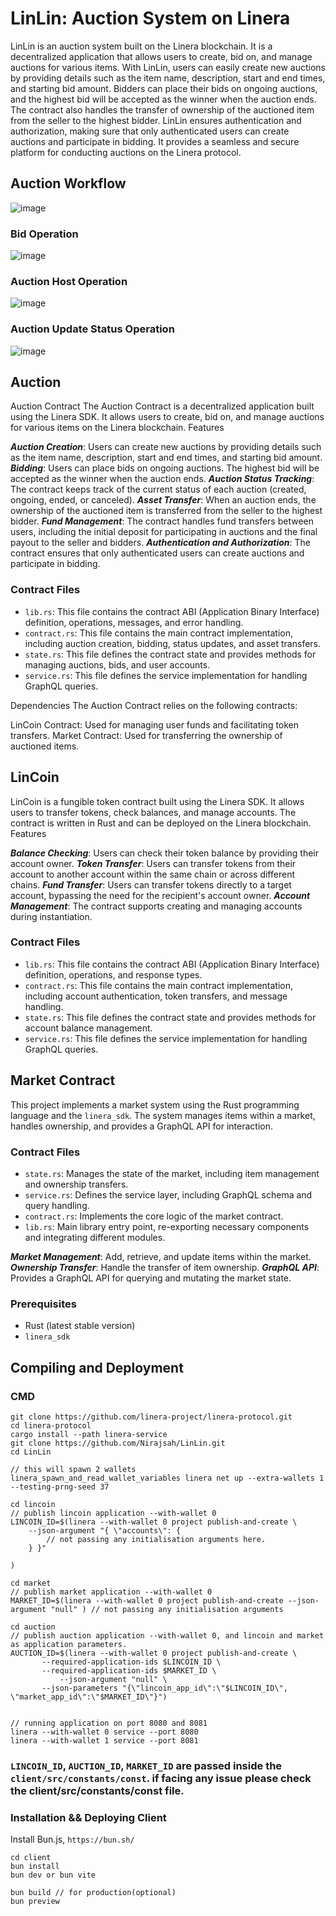 # LinLin: Auction System on Linera

LinLin is an auction system built on the Linera blockchain. It is a decentralized application that allows users to create, bid on, and manage auctions for various items. With LinLin, users can easily create new auctions by providing details such as the item name, description, start and end times, and starting bid amount. Bidders can place their bids on ongoing auctions, and the highest bid will be accepted as the winner when the auction ends. The contract also handles the transfer of ownership of the auctioned item from the seller to the highest bidder. LinLin ensures authentication and authorization, making sure that only authenticated users can create auctions and participate in bidding. It provides a seamless and secure platform for conducting auctions on the Linera protocol.

## Auction Workflow

![image](./assets/Auction%20Workflow.png)

### Bid Operation

![image](./assets/BidOperation.png)

### Auction Host Operation

![image](./assets/HostOperation.png)

### Auction Update Status Operation

![image](./assets/UpdateOperation.png)

## Auction

Auction Contract
The Auction Contract is a decentralized application built using the Linera SDK. It allows users to create, bid on, and manage auctions for various items on the Linera blockchain.
Features

**_Auction Creation_**: Users can create new auctions by providing details such as the item name, description, start and end times, and starting bid amount.
**_Bidding_**: Users can place bids on ongoing auctions. The highest bid will be accepted as the winner when the auction ends.
**_Auction Status Tracking_**: The contract keeps track of the current status of each auction (created, ongoing, ended, or canceled).
**_Asset Transfer_**: When an auction ends, the ownership of the auctioned item is transferred from the seller to the highest bidder.
**_Fund Management_**: The contract handles fund transfers between users, including the initial deposit for participating in auctions and the final payout to the seller and bidders.
**_Authentication and Authorization_**: The contract ensures that only authenticated users can create auctions and participate in bidding.

### Contract Files

- `lib.rs`: This file contains the contract ABI (Application Binary Interface) definition, operations, messages, and error handling.
- `contract.rs`: This file contains the main contract implementation, including auction creation, bidding, status updates, and asset transfers.
- `state.rs`: This file defines the contract state and provides methods for managing auctions, bids, and user accounts.
- `service.rs`: This file defines the service implementation for handling GraphQL queries.

Dependencies
The Auction Contract relies on the following contracts:

LinCoin Contract: Used for managing user funds and facilitating token transfers.
Market Contract: Used for transferring the ownership of auctioned items.

## LinCoin

LinCoin is a fungible token contract built using the Linera SDK. It allows users to transfer tokens, check balances, and manage accounts. The contract is written in Rust and can be deployed on the Linera blockchain.
Features

**_Balance Checking_**: Users can check their token balance by providing their account owner.
**_Token Transfer_**: Users can transfer tokens from their account to another account within the same chain or across different chains.
**_Fund Transfer_**: Users can transfer tokens directly to a target account, bypassing the need for the recipient's account owner.
**_Account Management_**: The contract supports creating and managing accounts during instantiation.

### Contract Files

- `lib.rs`: This file contains the contract ABI (Application Binary Interface) definition, operations, and response types.
- `contract.rs`: This file contains the main contract implementation, including account authentication, token transfers, and message handling.
- `state.rs`: This file defines the contract state and provides methods for account balance management.
- `service.rs`: This file defines the service implementation for handling GraphQL queries.

## Market Contract

This project implements a market system using the Rust programming language and the `linera_sdk`. The system manages items within a market, handles ownership, and provides a GraphQL API for interaction.

### Contract Files

- `state.rs`: Manages the state of the market, including item management and ownership transfers.
- `service.rs`: Defines the service layer, including GraphQL schema and query handling.
- `contract.rs`: Implements the core logic of the market contract.
- `lib.rs`: Main library entry point, re-exporting necessary components and integrating different modules.

**_Market Management_**: Add, retrieve, and update items within the market.
**_Ownership Transfer_**: Handle the transfer of item ownership.
**_GraphQL API_**: Provides a GraphQL API for querying and mutating the market state.

### Prerequisites

- Rust (latest stable version)
- `linera_sdk`

## Compiling and Deployment

### CMD

```
git clone https://github.com/linera-project/linera-protocol.git
cd linera-protocol
cargo install --path linera-service
git clone https://github.com/Nirajsah/LinLin.git
cd LinLin

// this will spawn 2 wallets
linera_spawn_and_read_wallet_variables linera net up --extra-wallets 1 --testing-prng-seed 37

cd lincoin
// publish lincoin application --with-wallet 0
LINCOIN_ID=$(linera --with-wallet 0 project publish-and-create \
    --json-argument "{ \"accounts\": {
        // not passing any initialisation arguments here.
    } }"

)

cd market
// publish market application --with-wallet 0
MARKET_ID=$(linera --with-wallet 0 project publish-and-create --json-argument "null" ) // not passing any initialisation arguments

cd auction
// publish auction application --with-wallet 0, and lincoin and market as application parameters.
AUCTION_ID=$(linera --with-wallet 0 project publish-and-create \
	   --required-application-ids $LINCOIN_ID \
	   --required-application-ids $MARKET_ID \
           --json-argument "null" \
	   --json-parameters "{\"lincoin_app_id\":\"$LINCOIN_ID\", \"market_app_id\":\"$MARKET_ID\"}")


// running application on port 8080 and 8081
linera --with-wallet 0 service --port 8080
linera --with-wallet 1 service --port 8081
```

### `LINCOIN_ID`, `AUCTION_ID`, `MARKET_ID` are passed inside the `client/src/constants/const`. if facing any issue please check the client/src/constants/const file.

### Installation && Deploying Client

Install Bun.js, `https://bun.sh/`

```
cd client
bun install
bun dev or bun vite

bun build // for production(optional)
bun preview

```
